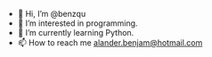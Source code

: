 - 👋 Hi, I’m @benzqu
- 👀 I’m interested in programming.
- 🌱 I’m currently learning Python.
- 📫 How to reach me alander.benjam@hotmail.com

<!---
benzqu/benzqu is a ✨ special ✨ repository because its `README.md` (this file) appears on your GitHub profile.
You can click the Preview link to take a look at your changes.
--->
